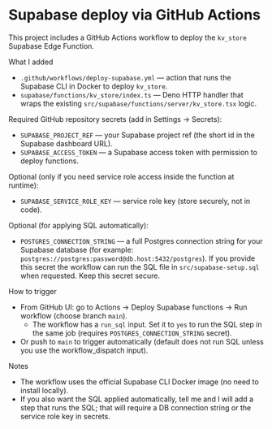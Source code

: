 # Supabase deploy via GitHub Actions

This project includes a GitHub Actions workflow to deploy the `kv_store` Supabase Edge Function.

What I added
- `.github/workflows/deploy-supabase.yml` — action that runs the Supabase CLI in Docker to deploy `kv_store`.
- `supabase/functions/kv_store/index.ts` — Deno HTTP handler that wraps the existing `src/supabase/functions/server/kv_store.tsx` logic.


Required GitHub repository secrets (add in Settings → Secrets):

- `SUPABASE_PROJECT_REF` — your Supabase project ref (the short id in the Supabase dashboard URL).
- `SUPABASE_ACCESS_TOKEN` — a Supabase access token with permission to deploy functions.

Optional (only if you need service role access inside the function at runtime):
- `SUPABASE_SERVICE_ROLE_KEY` — service role key (store securely, not in code).

Optional (for applying SQL automatically):
- `POSTGRES_CONNECTION_STRING` — a full Postgres connection string for your Supabase database (for example: `postgres://postgres:password@db.host:5432/postgres`). If you provide this secret the workflow can run the SQL file in `src/supabase-setup.sql` when requested. Keep this secret secure.

How to trigger

- From GitHub UI: go to Actions → Deploy Supabase functions → Run workflow (choose branch `main`).
	- The workflow has a `run_sql` input. Set it to `yes` to run the SQL step in the same job (requires `POSTGRES_CONNECTION_STRING` secret).
- Or push to `main` to trigger automatically (default does not run SQL unless you use the workflow_dispatch input).

Notes
- The workflow uses the official Supabase CLI Docker image (no need to install locally).
- If you also want the SQL applied automatically, tell me and I will add a step that runs the SQL; that will require a DB connection string or the service role key in secrets.
